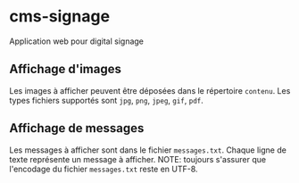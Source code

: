 # cms-signage
Application web pour digital signage

## Affichage d'images

Les images à afficher peuvent être déposées dans le répertoire `contenu`. Les types fichiers supportés sont `jpg`, `png`, `jpeg`, `gif`, `pdf`.

## Affichage de messages

Les messages à afficher sont dans le fichier `messages.txt`. Chaque ligne de texte représente un message à afficher.
NOTE: toujours s'assurer que l'encodage du fichier `messages.txt` reste en UTF-8.

